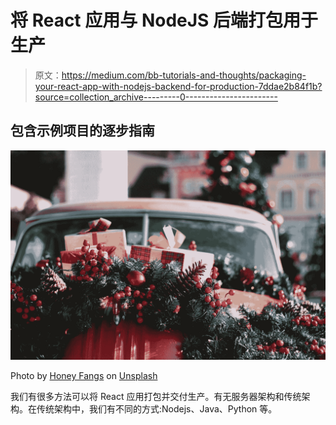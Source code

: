 # 将 React 应用与 NodeJS 后端打包用于生产

> 原文：<https://medium.com/bb-tutorials-and-thoughts/packaging-your-react-app-with-nodejs-backend-for-production-7ddae2b84f1b?source=collection_archive---------0----------------------->

## 包含示例项目的逐步指南

![](img/de37567bd1f153dc691a3ca76070dd5f.png)

Photo by [Honey Fangs](https://unsplash.com/@honeyfangs?utm_source=medium&utm_medium=referral) on [Unsplash](https://unsplash.com?utm_source=medium&utm_medium=referral)

我们有很多方法可以将 React 应用打包并交付生产。有无服务器架构和传统架构。在传统架构中，我们有不同的方式:Nodejs、Java、Python 等。